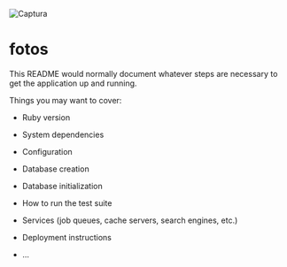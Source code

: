 ![Captura](https://github.com/pedro-donoso/desafio_acelerar/assets/68760595/6631e147-2a84-400f-b3ba-a36e8c82c8fb)

# fotos

This README would normally document whatever steps are necessary to get the
application up and running.

Things you may want to cover:

* Ruby version

* System dependencies

* Configuration

* Database creation

* Database initialization

* How to run the test suite

* Services (job queues, cache servers, search engines, etc.)

* Deployment instructions

* ...
